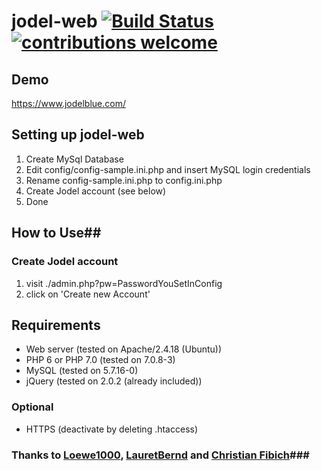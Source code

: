 # jodel-web [![Build Status](https://scrutinizer-ci.com/g/mmainstreet/jodel-web/badges/build.png?b=master)](https://scrutinizer-ci.com/g/mmainstreet/jodel-web/build-status/master) [![contributions welcome](https://img.shields.io/badge/contributions-welcome-brightgreen.svg?style=flat)](https://github.com/mmainstreet/jodel-web/issues)

## Demo ##
https://www.jodelblue.com/

## Setting up jodel-web ##
1. Create MySql Database
2. Edit config/config-sample.ini.php and insert MySQL login credentials
3. Rename config-sample.ini.php to config.ini.php
4. Create Jodel account (see below)
5. Done

## How to Use##
### Create Jodel account ###
1. visit ./admin.php?pw=PasswordYouSetInConfig
2. click on 'Create new Account'

## Requirements ##
+ Web server (tested on Apache/2.4.18 (Ubuntu))
+ PHP 6 or PHP 7.0 (tested on 7.0.8-3)
+ MySQL (tested on 5.7.16-0)
+ jQuery (tested on 2.0.2 (already included)) 

### Optional ###
+ HTTPS (deactivate by deleting .htaccess)

### Thanks to [Loewe1000](https://github.com/Loewe1000), [LauretBernd](https://github.com/LauertBernd) and [Christian Fibich](https://bitbucket.org/cfib90/)###
